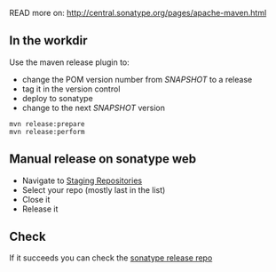 READ more on: http://central.sonatype.org/pages/apache-maven.html

## In the workdir

Use the maven release plugin to:

- change the POM version number from *SNAPSHOT* to a release
- tag it in the version control
- deploy to sonatype
- change to the next *SNAPSHOT* version

```
mvn release:prepare
mvn release:perform
```

## Manual release on sonatype web

- Navigate to [Staging Repositories](https://oss.sonatype.org/#stagingRepositories)
- Select your repo (mostly last in the list)
- Close it
- Release it

## Check

If it succeeds you can check the [sonatype release repo](https://oss.sonatype.org/content/repositories/releases/com/github/lalyos/jfiglet/)
